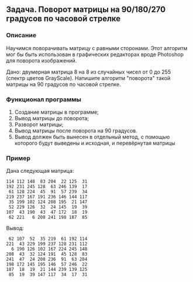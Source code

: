 ## Задача. Поворот матрицы на 90/180/270 градусов по часовой стрелке

### Описание
Научимся поворачивать матрицу с равными сторонами. Этот алгоритм мог бы быть использован в графических редакторах 
вроде Photoshop для поворота изображений.

Дано: двумерная матрица 8 на 8 из случайных чисел от 0 до 255 (спектр цветов GrayScale).
Напишите алгоритм "поворота" такой матрицы на 90 градусов по часовой стрелке.

### Функционал программы
1. Создание матрицы в программе;
2. Вывод матрицы до поворота;
3. Разворот матрицы;
4. Вывод матрицы после поворота на 90 градусов.
5. Вывод должен быть вынесен в отдельный метод, с помощью которого будут выведены и исходная, и перевёрнутая матрицы

### Пример
Дана следующая матрица:
``` 
114 112 148  83 204  22 125  31
192 231 245 128  63 246 139  17
 61 128 224  45  91  57 239  34
219 237 167 191 236 146 144 117
 35 199 102 124 208 195  21 147
 52 229 126  32  24 145  19  39
107  43 190  43  47 172  18  19
 62 221   6 208 241 198 187  85
```  
Вывод:
```  
 62 107  52  35 219  61 192 114
221  43 229 199 237 128 231 112
  6 190 126 102 167 224 245 148
208  43  32 124 191  45 128  83
241  47  24 208 236  91  63 204
198 172 145 195 146  57 246  22
187  18  19  21 144 239 139 125
 85  19  39 147 117  34  17  31
```  
